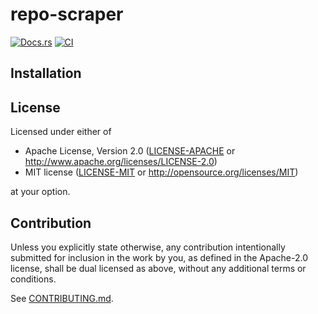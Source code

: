 # repo-scraper

<!-- [![Crates.io](https://img.shields.io/crates/v/repo-scraper.svg)](https://crates.io/crates/repo-scraper) -->
[![Docs.rs](https://docs.rs/repo-scraper/badge.svg)](https://docs.rs/repo-scraper)
[![CI](https://github.com/LeHuman/repo-scraper/workflows/CI/badge.svg)](https://github.com/LeHuman/repo-scraper/actions)

## Installation

<!-- ### Cargo

* Install the rust toolchain in order to have cargo installed by following
  [this](https://www.rust-lang.org/tools/install) guide.
* run `cargo install repo-scraper` -->

## License

Licensed under either of

 * Apache License, Version 2.0
   ([LICENSE-APACHE](LICENSE-APACHE) or http://www.apache.org/licenses/LICENSE-2.0)
 * MIT license
   ([LICENSE-MIT](LICENSE-MIT) or http://opensource.org/licenses/MIT)

at your option.

## Contribution

Unless you explicitly state otherwise, any contribution intentionally submitted
for inclusion in the work by you, as defined in the Apache-2.0 license, shall be
dual licensed as above, without any additional terms or conditions.

See [CONTRIBUTING.md](CONTRIBUTING.md).
